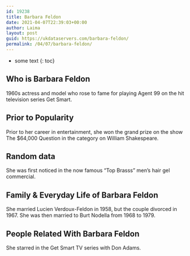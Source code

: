 ```yaml
---
id: 19238
title: Barbara Feldon
date: 2021-04-07T22:39:03+00:00
author: Laima
layout: post
guid: https://ukdataservers.com/barbara-feldon/
permalink: /04/07/barbara-feldon/
---
```


* some text
{: toc}


## Who is Barbara Feldon
                  
                  
                  
1960s actress and model who rose to fame for playing Agent 99 on the hit television series Get Smart.
                  
              
            
              
            
                
                
                
## Prior to Popularity
                  
                  
                  
Prior to her career in entertainment, she won the grand prize on the show The $64,000 Question in the category on William Shakespeare.
                  
              
            
              
            
                
                
                
## Random data
                  
                  
                  
She was first noticed in the now famous &#8220;Top Brasss&#8221; men&#8217;s hair gel commercial.
                  
              
            
              
            
                
                
                
## Family & Everyday Life of Barbara Feldon
                  
                  
                  
She married Lucien Verdoux-Feldon in 1958, but the couple divorced in 1967. She was then married to Burt Nodella from 1968 to 1979.
                  
              
            
              
            
                
                
                
## People Related With Barbara Feldon
                  
                  
                  
She starred in the Get Smart TV series with Don Adams.
                  
              
            
              
            
                
              
            
              
              
            
            
              
            
          
          
          